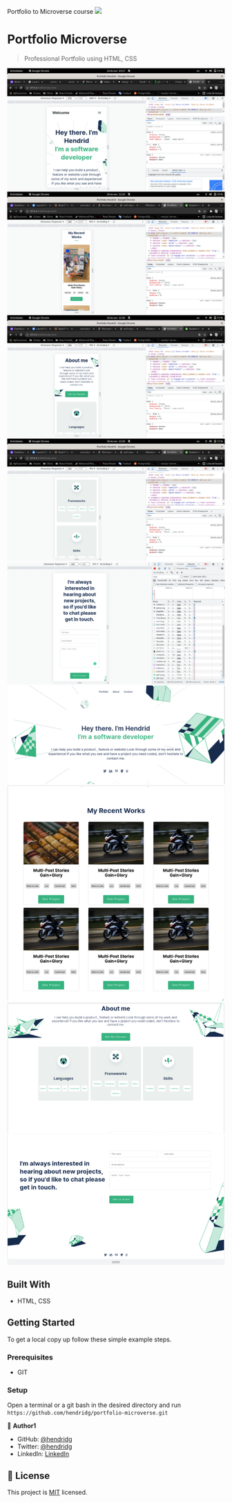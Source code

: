 Portfolio to Microverse course
![](https://img.shields.io/badge/Microverse-blueviolet)

# Portfolio Microverse

> Professional Portfolio using HTML, CSS

![screenshot](./assest/screenshot/app_screenshot_1.png)
![screenshot](./assest/screenshot/app_screenshot_2.png)
![screenshot](./assest/screenshot/app_screenshot_3.png)
![screenshot](./assest/screenshot/app_screenshot_4.png)
![screenshot](./assest/screenshot/app_screenshot_5.png)
![screenshot](./assest/screenshot/app_screenshot_6.png)
![screenshot](./assest/screenshot/app_screenshot_7.png)
![screenshot](./assest/screenshot/app_screenshot_8.png)
![screenshot](./assest/screenshot/app_screenshot_9.png)

## Built With

- HTML, CSS

## Getting Started

To get a local copy up follow these simple example steps.

### Prerequisites

- GIT

### Setup

Open a terminal or a git bash in the desired directory and run `https://github.com/hendridg/portfolio-microverse.git`

👤 **Author1**

- GitHub: [@hendridg](https://github.com/hendridg)
- Twitter: [@hendridg](https://twitter.com/hendridg)
- LinkedIn: [LinkedIn](https://linkedin.com/in/hendridg)

## 📝 License

This project is [MIT](./MIT.md) licensed.
